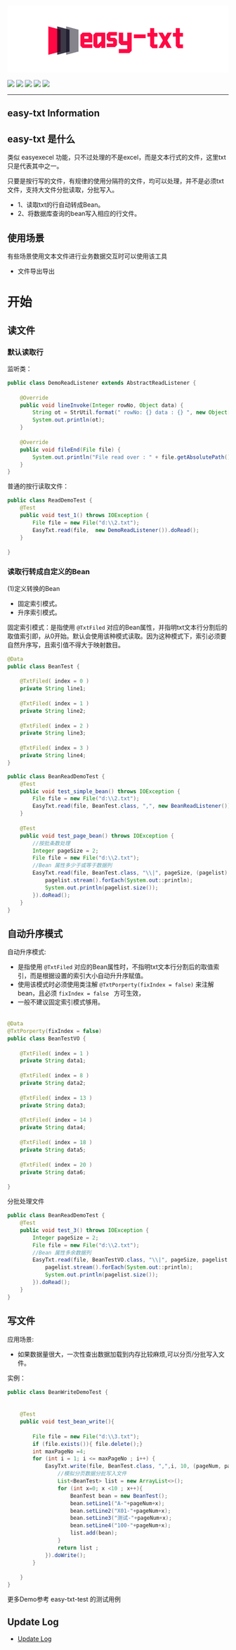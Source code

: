 
![easy-txt](logo.jpg)

[![](https://img.shields.io/badge/blog-@small.rose-ff69b4.svg)](https://zhangxiaocai.cn)
![](https://img.shields.io/badge/java-@>=1.8-blueviolet.svg)
![](https://img.shields.io/badge/hutool-@5.3.8-green.svg)
![](https://img.shields.io/badge/commons.io-@2.11.0-critical.svg)
![](https://img.shields.io/badge/lombok-@1.18.24-blue.svg)

------------------------
## easy-txt  Information
 
## easy-txt 是什么

类似 easyexecel 功能，只不过处理的不是excel，而是文本行式的文件，这里txt只是代表其中之一。

只要是按行写的文件，有规律的使用分隔符的文件，均可以处理，并不是必须txt文件，支持大文件分批读取，分批写入。


- 1、读取txt的行自动转成Bean。
- 2、将数据库查询的bean写入相应的行文件。


## 使用场景

有些场景使用文本文件进行业务数据交互时可以使用该工具

- 文件导出导出

# 开始

## 读文件

### 默认读取行

监听类：
```java
public class DemoReadListener extends AbstractReadListener {

    @Override
    public void lineInvoke(Integer rowNo, Object data) {
        String ot = StrUtil.format(" rowNo: {} data : {} ", new Object[]{rowNo, data});
        System.out.println(ot);
    }

    @Override
    public void fileEnd(File file) {
        System.out.println("File read over : " + file.getAbsolutePath());
    }
}
```

普通的按行读取文件：

```java
public class ReadDemoTest {
    @Test
    public void test_1() throws IOException {
        File file = new File("d:\\2.txt");
        EasyTxt.read(file,  new DemoReadListener()).doRead();
    }
   
}
```

### 读取行转成自定义的Bean

(1)定义转换的Bean

- 固定索引模式。
- 升序索引模式。

固定索引模式：是指使用  `@TxtFiled` 对应的Bean属性，并指明txt文本行分割后的取值索引即，从0开始。默认会使用该种模式读取。因为这种模式下，索引必须要自然升序写，且索引值不得大于映射数目。

```java
@Data
public class BeanTest {

    @TxtFiled( index = 0 )
    private String line1;

    @TxtFiled( index = 1 )
    private String line2;

    @TxtFiled( index = 2 )
    private String line3;

    @TxtFiled( index = 3 )
    private String line4;
}
```



```java
public class BeanReadDemoTest {
    @Test
    public void test_simple_bean() throws IOException {
        File file = new File("d:\\2.txt");
        EasyTxt.read(file, BeanTest.class, ",", new BeanReadListener()).doRead();
    }
    
    @Test
    public void test_page_bean() throws IOException {
        //按批条数处理
        Integer pageSize = 2;
        File file = new File("d:\\2.txt");
        //Bean 属性多少于或等于数据列
        EasyTxt.read(file, BeanTest.class, "\\|", pageSize, (pagelist) -> {
            pagelist.stream().forEach(System.out::println);
            System.out.println(pagelist.size());
        }).doRead();
    }
}
```

## 自动升序模式

自动升序模式:

- 是指使用  `@TxtFiled` 对应的Bean属性时，不指明txt文本行分割后的取值索引，而是根据设置的索引大小自动升升序赋值。
- 使用该模式时必须使用类注解 `@TxtPorperty(fixIndex = false)` 来注解bean，且必须 `fixIndex = false ` 方可生效，
- 一般不建议固定索引模式够用。

```java

@Data
@TxtPorperty(fixIndex = false)
public class BeanTestVO {

    @TxtFiled( index = 1 )
    private String data1;

    @TxtFiled( index = 8 )
    private String data2;

    @TxtFiled( index = 13 )
    private String data3;

    @TxtFiled( index = 14 )
    private String data4;

    @TxtFiled( index = 18 )
    private String data5;

    @TxtFiled( index = 20 )
    private String data6;

}
```

分批处理文件

```java
public class BeanReadDemoTest {
    @Test
    public void test_3() throws IOException {
        Integer pageSize = 2;
        File file = new File("d:\\2.txt");
        //Bean 属性多余数据列
        EasyTxt.read(file, BeanTestVO.class, "\\|", pageSize, pagelist -> {
            pagelist.stream().forEach(System.out::println);
            System.out.println(pagelist.size());
        }).doRead();
    }
}
```

## 写文件

应用场景:

- 如果数据量很大，一次性查出数据加载到内存比较麻烦,可以分页/分批写入文件。

实例：

```java
public class BeanWriteDemoTest {


    @Test
    public void test_bean_write(){

        File file = new File("d:\\3.txt");
        if (file.exists()){ file.delete();}
        int maxPageNo =4;
        for (int i = 1; i <= maxPageNo ; i++) {
            EasyTxt.write(file, BeanTest.class, ",",i, 10, (pageNum, pageSize) -> {
                //模拟分页数据分批写入文件
                List<BeanTest> list = new ArrayList<>();
                for (int x=0; x <10 ; x++){
                    BeanTest bean = new BeanTest();
                    bean.setLine1("A-"+pageNum+x);
                    bean.setLine2("X01-"+pageNum+x);
                    bean.setLine3("测试-"+pageNum+x);
                    bean.setLine4("100-"+pageNum+x);
                    list.add(bean);
                }
                return list ;
            }).doWrite();
        }

    }
}
```


更多Demo参考 easy-txt-test 的测试用例

## Update Log

* [Update Log](/change_log.md)